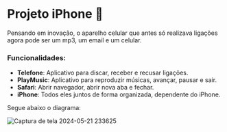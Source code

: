 # Projeto iPhone 📱

Pensando em inovação, o aparelho celular que antes só realizava ligações agora pode ser um mp3, um email e um celular.

### Funcionalidades:

- **Telefone**: Aplicativo para discar, receber e recusar ligações.
- **PlayMusic**: Aplicativo para reproduzir músicas, avançar, pausar e sair.
- **Safari**: Abrir navegador, abrir nova aba e fechar.
- **iPhone**: Todos eles juntos de forma organizada, dependente do iPhone.

Segue abaixo o diagrama:



![Captura de tela 2024-05-21 233625](https://github.com/MarlonMaiaa/ProjetoIphone/assets/92398630/9a7b52b5-4ebf-41ee-9314-65842da6254a)
